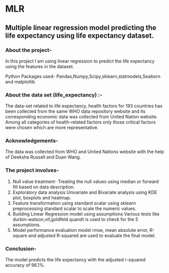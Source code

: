 # MLR
## Multiple linear regression model predicting the life expectancy using life expectancy dataset.

### About the project-
   In this project I am using linear regression to predict the life expectancy using the features in the dataset. 

Python Packages used- Pandas,Numpy,Scipy,sklearn,statmodels,Seaborn and matplotlib
      
### About the data set (life_expectancy) :-
   The data-set related to life expectancy, health factors for 193 countries has been collected from the same WHO data repository website and its corresponding economic data was collected from United Nation website. Among all categories of health-related factors only those critical factors were chosen which are more representative.

### Acknowledgements-
The data was collected from WHO and United Nations website with the help of Deeksha Russell and Duan Wang.

### The project involves-
1) Null value treatment-
  Treating the null values using median or forward fill based on data description.
2) Exploratory data analysis
  Univariate and Bivariate analysis using KDE plot, boxplots and heatmap.
3) Feature transformation using standard scalar
  using sklearn preprocessing standard scalar to scale the numeric values.
4) Building Linear Regression model using assumptions
  Various tests like durbin-watson,vif,goldfeld quandt is used to check for the 5 assumptions.
5) Model performance evaluation
  model rmse, mean absolute error, R-square and adjusted R-squared are used to evaluate the final model.
  
### Conclusion- 
   The model predicts the life expectancy with the adjusted r-squared accuracy of 96.1%.
